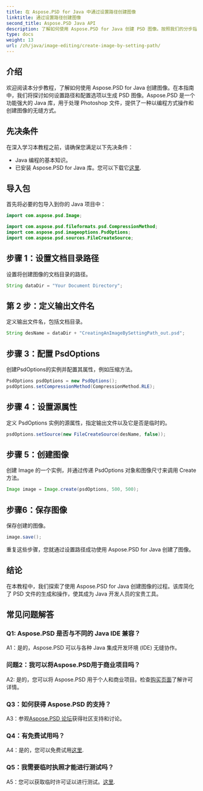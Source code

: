 ```yaml
---
title: 在 Aspose.PSD for Java 中通过设置路径创建图像
linktitle: 通过设置路径创建图像
second_title: Aspose.PSD Java API
description: 了解如何使用 Aspose.PSD for Java 创建 PSD 图像。按照我们的分步指南进行无缝图像生成。
type: docs
weight: 13
url: /zh/java/image-editing/create-image-by-setting-path/
---
```

## 介绍

欢迎阅读本分步教程，了解如何使用 Aspose.PSD for Java 创建图像。在本指南中，我们将探讨如何设置路径和配置选项以生成 PSD 图像。Aspose.PSD 是一个功能强大的 Java 库，用于处理 Photoshop 文件，提供了一种以编程方式操作和创建图像的无缝方式。

## 先决条件

在深入学习本教程之前，请确保您满足以下先决条件：

- Java 编程的基本知识。
- 已安装 Aspose.PSD for Java 库。您可以下载它[这里](https://releases.aspose.com/psd/java/).

## 导入包

首先将必要的包导入到你的 Java 项目中：

```java
import com.aspose.psd.Image;

import com.aspose.psd.fileformats.psd.CompressionMethod;
import com.aspose.psd.imageoptions.PsdOptions;
import com.aspose.psd.sources.FileCreateSource;

```

## 步骤 1：设置文档目录路径

设置将创建图像的文档目录的路径。

```java
String dataDir = "Your Document Directory";
```

## 第 2 步：定义输出文件名

定义输出文件名，包括文档目录。

```java
String desName = dataDir + "CreatingAnImageBySettingPath_out.psd";
```

## 步骤 3：配置 PsdOptions

创建PsdOptions的实例并配置其属性，例如压缩方法。

```java
PsdOptions psdOptions = new PsdOptions();
psdOptions.setCompressionMethod(CompressionMethod.RLE);
```

## 步骤 4：设置源属性

定义 PsdOptions 实例的源属性，指定输出文件以及它是否是临时的。

```java
psdOptions.setSource(new FileCreateSource(desName, false));
```

## 步骤 5：创建图像

创建 Image 的一个实例，并通过传递 PsdOptions 对象和图像尺寸来调用 Create 方法。

```java
Image image = Image.create(psdOptions, 500, 500);
```

## 步骤6：保存图像

保存创建的图像。

```java
image.save();
```

重复这些步骤，您就通过设置路径成功使用 Aspose.PSD for Java 创建了图像。

## 结论

在本教程中，我们探索了使用 Aspose.PSD for Java 创建图像的过程。该库简化了 PSD 文件的生成和操作，使其成为 Java 开发人员的宝贵工具。

## 常见问题解答

### Q1: Aspose.PSD 是否与不同的 Java IDE 兼容？

A1：是的，Aspose.PSD 可以与各种 Java 集成开发环境 (IDE) 无缝协作。

### 问题2：我可以将Aspose.PSD用于商业项目吗？

 A2: 是的，您可以将 Aspose.PSD 用于个人和商业项目。检查[购买页面](https://purchase.aspose.com/buy)了解许可详情。

### Q3：如何获得 Aspose.PSD 的支持？

 A3：参观[Aspose.PSD 论坛](https://forum.aspose.com/c/psd/34)获得社区支持和讨论。

### Q4：有免费试用吗？

 A4：是的，您可以免费试用[这里](https://releases.aspose.com/).

### Q5：我需要临时执照才能进行测试吗？

 A5：您可以获取临时许可证以进行测试。[这里](https://purchase.aspose.com/temporary-license/).